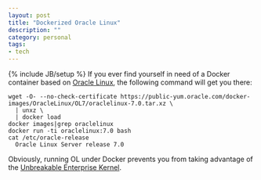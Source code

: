 ```yaml
---
layout: post
title: "Dockerized Oracle Linux"
description: ""
category: personal
tags:
- tech
---
```

{% include JB/setup %}
If you ever find yourself in need of a Docker container based on [Oracle Linux](http://www.oracle.com/technetwork/server-storage/linux/overview/index.html), the following command will get you there:

    wget -O- --no-check-certificate https://public-yum.oracle.com/docker-images/OracleLinux/OL7/oraclelinux-7.0.tar.xz \
      | unxz \
      | docker load
    docker images|grep oraclelinux
    docker run -ti oraclelinux:7.0 bash
    cat /etc/oracle-release
      Oracle Linux Server release 7.0

Obviously, running OL under Docker prevents you from taking advantage of the [Unbreakable Enterprise Kernel](http://www.oracle.com/technetwork/server-storage/linux/technologies/uek-overview-2043074.html).
